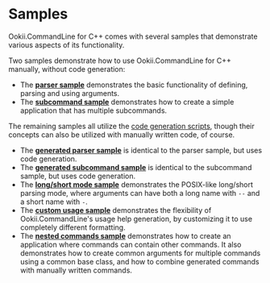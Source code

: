# Samples

Ookii.CommandLine for C++ comes with several samples that demonstrate various aspects of its
functionality.

Two samples demonstrate how to use Ookii.CommandLine for C++ manually, without code generation:

- The [**parser sample**](parser) demonstrates the basic functionality of defining, parsing and
  using arguments.
- The [**subcommand sample**](subcommand) demonstrates how to create a simple application that has
  multiple subcommands.

The remaining samples all utilize the [code generation scripts](../docs/Scripts.md), though their
concepts can also be utilized with manually written code, of course.

- The [**generated parser sample**](generated_parser) is identical to the parser sample, but uses
  code generation.
- The [**generated subcommand sample**](generated_subcommand) is identical to the subcommand sample,
  but uses code generation.
- The [**long/short mode sample**](long_short) demonstrates the POSIX-like long/short parsing mode,
  where arguments can have both a long name with `--` and a short name with `-`.
- The [**custom usage sample**](custom_usage) demonstrates the flexibility of Ookii.CommandLine's
  usage help generation, by customizing it to use completely different formatting.
- The [**nested commands sample**](nested_commands) demonstrates how to create an application where
  commands can contain other commands. It also demonstrates how to create common arguments for
  multiple commands using a common base class, and how to combine generated commands with manually
  written commands.
